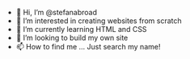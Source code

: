 - 👋 Hi, I’m @stefanabroad
- 👀 I’m interested in creating websites from scratch
- 🌱 I’m currently learning HTML and CSS
- 💞️ I’m looking to build my own site
- 📫 How to find me ... Just search my name!

<!---
stefanabroad/stefanabroad is a ✨ special ✨ repository because its `README.md` (this file) appears on your GitHub profile.
You can click the Preview link to take a look at your changes.
--->
